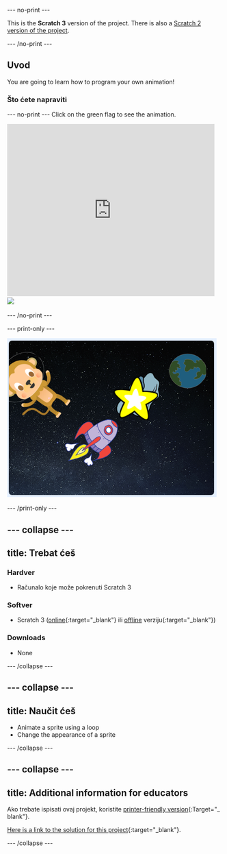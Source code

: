\--- no-print \---

This is the **Scratch 3** version of the project. There is also a [Scratch 2 version of the project](https://projects.raspberrypi.org/en/projects/lost-in-space-scratch2).

\--- /no-print \---

## Uvod

You are going to learn how to program your own animation!

### Što ćete napraviti

\--- no-print \--- Click on the green flag to see the animation.

<div class="scratch-preview">
  <iframe allowtransparency="true" width="485" height="402" src="https://scratch.mit.edu/projects/embed/276873231/?autostart=false" frameborder="0" scrolling="no"></iframe>
  <img src="images/space-final.png">
</div>

\--- /no-print \---

\--- print-only \---

![Complete project](images/showcase_static.png)

\--- /print-only \---

## \--- collapse \---

## title: Trebat ćeš

### Hardver

+ Računalo koje može pokrenuti Scratch 3

### Softver

+ Scratch 3 ([online](http://rpf.io/scratchon){:target="_blank"} ili [offline](http://rpf.io/scratchoff) verziju{:target="_blank"})

### Downloads

+ None

\--- /collapse \---

## \--- collapse \---

## title: Naučit ćeš

+ Animate a sprite using a loop
+ Change the appearance of a sprite

\--- /collapse \---

## \--- collapse \---

## title: Additional information for educators

Ako trebate ispisati ovaj projekt, koristite [printer-friendly version](https://projects.raspberrypi.org/en/projects/lost-in-space/print){:Target="_ blank"}.

[Here is a link to the solution for this project](http://rpf.io/p/en/lost-in-space-get){:target="_blank"}.

\--- /collapse \---